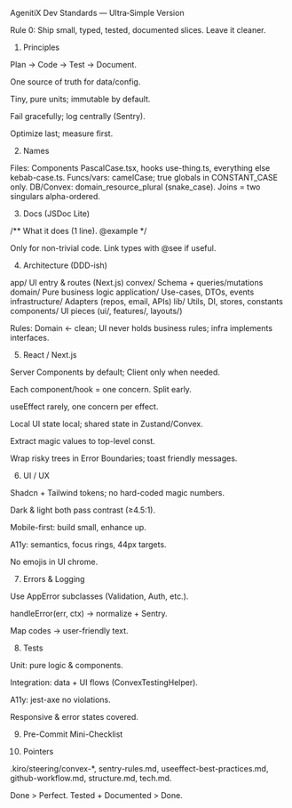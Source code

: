 AgenitiX Dev Standards — Ultra‑Simple Version

Rule 0: Ship small, typed, tested, documented slices. Leave it cleaner.

1. Principles

Plan → Code → Test → Document.

One source of truth for data/config.

Tiny, pure units; immutable by default.

Fail gracefully; log centrally (Sentry).

Optimize last; measure first.

2. Names

Files: Components PascalCase.tsx, hooks use-thing.ts, everything else kebab-case.ts.
Funcs/vars: camelCase; true globals in CONSTANT_CASE only.
DB/Convex: domain_resource_plural (snake_case). Joins = two singulars alpha-ordered.

3. Docs (JSDoc Lite)

/** What it does (1 line). @example <TaskList id="123" /> */

Only for non-trivial code. Link types with @see if useful.

4. Architecture (DDD-ish)

app/            UI entry & routes (Next.js)
convex/         Schema + queries/mutations
domain/         Pure business logic
application/    Use-cases, DTOs, events
infrastructure/ Adapters (repos, email, APIs)
lib/            Utils, DI, stores, constants
components/     UI pieces (ui/, features/, layouts/)

Rules: Domain ← clean; UI never holds business rules; infra implements interfaces.

5. React / Next.js

Server Components by default; Client only when needed.

Each component/hook = one concern. Split early.

useEffect rarely, one concern per effect.

Local UI state local; shared state in Zustand/Convex.

Extract magic values to top-level const.

Wrap risky trees in Error Boundaries; toast friendly messages.

6. UI / UX

Shadcn + Tailwind tokens; no hard-coded magic numbers.

Dark & light both pass contrast (≥4.5:1).

Mobile-first: build small, enhance up.

A11y: semantics, focus rings, 44px targets.

No emojis in UI chrome.

7. Errors & Logging

Use AppError subclasses (Validation, Auth, etc.).

handleError(err, ctx) → normalize + Sentry.

Map codes → user-friendly text.

8. Tests

Unit: pure logic & components.

Integration: data + UI flows (ConvexTestingHelper).

A11y: jest-axe no violations.

Responsive & error states covered.

9. Pre-Commit Mini-Checklist



10. Pointers

.kiro/steering/convex-*, sentry-rules.md, useeffect-best-practices.md, github-workflow.md, structure.md, tech.md.

Done > Perfect. Tested + Documented > Done.